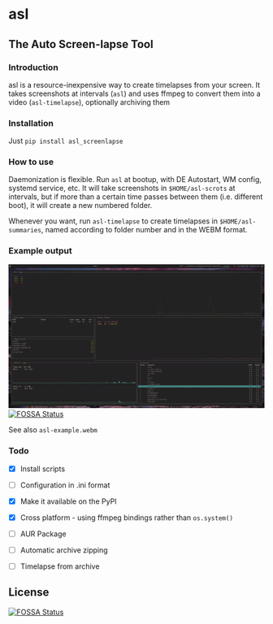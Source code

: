 # asl
## The Auto Screen-lapse Tool

### Introduction

asl is a resource-inexpensive way to create timelapses from your screen. It takes screenshots at intervals (`asl`) and uses ffmpeg to convert them into a video (`asl-timelapse`), optionally archiving them

### Installation

Just `pip install asl_screenlapse`

### How to use

Daemonization is flexible. Run `asl` at bootup, with DE Autostart, WM config, systemd service, etc. It will take screenshots in `$HOME/asl-scrots` at intervals, but if more than a certain time passes between them (i.e. different boot), it will create a new numbered folder. 

Whenever you want, run `asl-timelapse` to create timelapses in `$HOME/asl-summaries`, named according to folder number and in the WEBM format.

### Example output

![example](asl-example.gif)
[![FOSSA Status](https://app.fossa.io/api/projects/git%2Bgithub.com%2Fskuzzymiglet%2Fasl.svg?type=shield)](https://app.fossa.io/projects/git%2Bgithub.com%2Fskuzzymiglet%2Fasl?ref=badge_shield)

See also `asl-example.webm`

### Todo

 - [X] Install scripts
 - [ ] Configuration in .ini format
 - [X] Make it available on the PyPI
 - [X] Cross platform - using ffmpeg bindings rather than `os.system()`
 - [ ] AUR Package
 - [ ] Automatic archive zipping 
 - [ ] Timelapse from archive


## License
[![FOSSA Status](https://app.fossa.io/api/projects/git%2Bgithub.com%2Fskuzzymiglet%2Fasl.svg?type=large)](https://app.fossa.io/projects/git%2Bgithub.com%2Fskuzzymiglet%2Fasl?ref=badge_large)